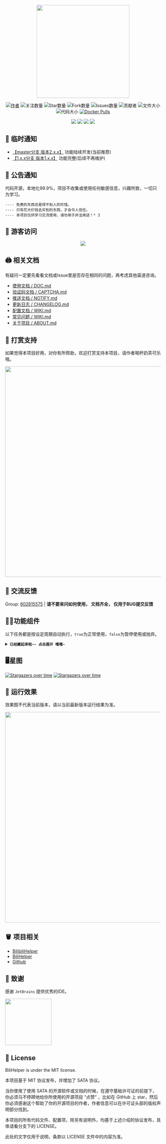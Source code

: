 <p align="center"><img width="300px" src="https://user-images.githubusercontent.com/19500576/118621710-36428180-b7f9-11eb-891d-3f5697347cef.png"></p>

[//]: # (<p align="center"><img width="300px" src="https://i.loli.net/2018/04/20/5ad97bd395912.jpeg"></p>)

<div align="center"> 

[![](https://img.shields.io/badge/Author-Lkeme-blueviolet "作者")](https://github.com/lkeme/ )
![](https://img.shields.io/badge/dynamic/json?label=GitHub%20Followers&query=%24.data.totalSubs&url=https%3A%2F%2Fapi.spencerwoo.com%2Fsubstats%2F%3Fsource%3Dgithub%26queryKey%3Dlkeme&labelColor=282c34&color=181717&logo=github&longCache=true "关注数量")
![](https://img.shields.io/github/stars/lkeme/BiliHelper-personal.svg?style=plastic&logo=appveyor "Star数量")
![](https://img.shields.io/github/forks/lkeme/BiliHelper-personal.svg?style=plastic&logo=stackshare "Fork数量")
![](https://img.shields.io/github/issues/lkeme/BiliHelper-personal.svg?style=plastic&logo=stackshare "Issues数量")
![](https://img.shields.io/github/contributors/lkeme/BiliHelper-personal "贡献者")
![](https://img.shields.io/github/repo-size/lkeme/BiliHelper-personal?style=flat-square&label=files&color=cf8ef4&labelColor=373e4dl "文件大小")
![](https://img.shields.io/github/languages/code-size/lkeme/BiliHelper-personal?color=blueviolet&style=flat-square "代码大小")
[![Docker Pulls](https://img.shields.io/docker/pulls/lkeme/bilihelper-personal?style=flat-square)](https://hub.docker.com/r/lkeme/bilihelper-personal)

[//]: # (<br>)

[//]: # (<img alt="GitHub Workflow Status" src="https://img.shields.io/github/workflow/status/lkeme/BiliHelper-personal/cron%20update?style=flat-square">)

[//]: # (<img alt="GitHub last commit" src="https://img.shields.io/github/last-commit/lkeme/BiliHelper-personal/main?style=flat-square">)

[//]: # (<img alt="GitHub commit activity" src="https://img.shields.io/github/commit-activity/w/lkeme/BiliHelper-personal/main?style=flat-square">  )

[//]: # (<img alt="GitHub commit activity" src="https://data.jsdelivr.com/v1/package/gh/lkeme/BiliHelper-personal/badge?style=rounded&style=flat-square">  )

[//]: # (<br>)
</div>

<p align="center">

<img src="https://img.shields.io/badge/Version-2.0.7.230324-orange.svg?longCache=true&style=for-the-badge">
<img src="https://img.shields.io/badge/PHP-8.1+-green.svg?longCache=true&style=for-the-badge">
<img src="https://img.shields.io/badge/Composer-latest-blueviolet.svg?longCache=true&style=for-the-badge">
<img src="https://img.shields.io/badge/License-mit-blue.svg?longCache=true&style=for-the-badge">

</p>

## 🌟 临时通知

- [【master分支 版本2.x.x】](https://github.com/lkeme/BiliHelper-personal/tree/master) 功能陆续开发(当前推荐)
- [【1.x.x分支 版本1.x.x】](https://github.com/lkeme/BiliHelper-personal/tree/1.x.x) 功能完整(后续不再维护)

## 📌 公告通知

代码开源，本地化99.9%，项目不收集或使用任何敏感信息，兴趣所致，一切只为学习。

```notice
---- 免费的东西总是得不到人的珍惜。
---- 只有花大价钱去买到的东西，才会令人信任。
---- 本项目仅供学习交流使用，请勿用于非法用途！* 3
```

## 👤 游客访问

<p align="center"> 
   <img alingn="center" src="https://profile-counter.glitch.me/BiliHelper-personal/count.svg" />

[//]: # (    <br>)

[//]: # (    <img src="https://count.getloli.com/get/@:BiliHelper-personal" alt=":BiliHelper-personal" />)
 </p>

## 🖨️ 相关文档

有疑问一定要先看看文档或Issue里是否存在相同的问题，再考虑其他渠道咨询。

* [使用文档 / DOC.md](./docs/DOC.md)
* [验证码文档 / CAPTCHA.md](./docs/CAPTCHA.md)
* [推送文档 / NOTIFY.md](./docs/NOTIFY.md)
* [更新日志 / CHANGELOG.md](./docs/CHANGELOG.md)
* [配置文档 / WIKI.md](https://github.com/lkeme/BiliHelper-personal/wiki/%E9%85%8D%E7%BD%AE%E6%96%87%E4%BB%B6%E8%AF%A6%E8%A7%A3)
* [常见问题 / WIKI.md](https://github.com/lkeme/BiliHelper-personal/wiki/%E5%B8%B8%E8%A7%81%E9%97%AE%E9%A2%98)
* [关于项目 / ABOUT.md](./docs/ABOUT.md)

## 🎁 打赏支持

如果觉得本项目好用，对你有所帮助，欢迎打赏支持本项目，请作者喝杯奶茶可乐哦。

<p align="center"><img width="680px" src="https://user-images.githubusercontent.com/19500576/118621834-55d9aa00-b7f9-11eb-9de2-6cfd5e8f20e6.png"></p>

[comment]: <> (![Image]&#40;https://i.loli.net/2019/07/13/5d2963e5cc1eb22973.png&#41;)

[comment]: <> (:cherry_blossom: :gift: :gift_heart: :confetti_ball:)

## 💬 交流反馈

Group: [602815575](https://jq.qq.com/?_wv=1027&k=UaalVexM) | **请不要来问如何使用， 文档齐全， 仅用于BUG提交反馈**

## 🧑‍🏭功能组件

以下任务都是按设定周期自动执行，`true`为正常使用，`false`为暂停使用或抛弃。

[//]: # (<details open><summary>点击展开</summary>)
<details><summary><strong><code>已经藏起来啦~~ 点击展开 嘻嘻~</code></strong></summary></code>

<br>  

| plugin          | version | description    | author            | pid  | cycle     | status |
|-----------------|---------|----------------|-------------------|------|-----------|--------|
| CheckUpdate     | 0.0.1   | 检查版本更新         | Lkeme             | 1000 | 24(小时)    | √      |
| Login           | 0.0.1   | 账号登录、刷新、保活     | Lkeme             | 1001 | 2(小时)     | √      |
| MainSite        | 0.0.1   | 主站任务(观看\分享\投币) | Lkeme             | 1100 | 24(小时)    | √      |
| Manga           | 0.0.1   | 漫画签到/分享        | Lkeme             | 1101 | 24(小时)    | √      |
| LoveClub        | 0.0.1   | 友爱社签到          | Lkeme             | 1102 | 24(小时)    | √      |
| LiveSignIn      | 0.0.1   | 直播签到           | Lkeme             | 1103 | 24(小时)    | √      |
| GameForecast    | 0.0.1   | 游戏赛事预测(破产机)    | Lkeme             | 1104 | 24(小时)    | √      |
| Silver2Coin     | 0.0.1   | 银瓜子兑换硬币        | Lkeme             | 1105 | 24(小时)    | √      |
| Judge           | 0.0.1   | 風機委員投票         | Lkeme             | 1106 | 15-30(分钟) | √      |
| VipPrivilege    | 0.0.1   | 领取大会员权益        | Lkeme             | 1107 | 24(小时)    | √      |
| BpConsumption   | 0.0.1   | 大会员B币券消费       | Lkeme             | 1108 | 24(小时)    | √      |
| LiveReservation | 0.0.1   | 预约直播有奖         | Lkeme             | 1109 | 1-3(小时)   | √      |
| LiveGoldBox     | 0.0.1   | 直播金色宝箱(实物抽奖)   | Lkeme             | 1110 | 6-10(分钟)  | √      |
| AwardRecords    | 0.0.1   | 获奖记录           | Lkeme             | 1111 | 5(分钟)     | √      |
| VipPoint        | 0.0.1   | 大会员积分          | Lkeme             | 1112 | 5(分钟)     | √      |
| Lotty           | 0.0.1   | 抽奖             | MoeHero           | 1113 | 5(分钟)     | √      |
| DailyGold       | 0.0.1   | 每日电池(APP)      | Lkeme             | 1114 | 24(小时)    | √      |
| PolishMedal     | 0.0.1   | 点亮灰色勋章         | possible318/Lkeme | 1115 | 1(小时)     | √      |


</details>

## 🖥️星图

[//]: # ([![Star History Chart]&#40;https://api.star-history.com/svg?repos=lkeme/BiliHelper-personal&type=Timeline&#41;]&#40;https://star-history.com/#lkeme/BiliHelper-personal&Timeline&#41;)
[![Stargazers over time](https://starchart.cc/lkeme/BiliHelper-personal.svg)](https://starchart.cc/lkeme/BiliHelper-personal)
[![Stargazers over time](https://starchart.cc/lkeme/BiliHelper.svg)](https://starchart.cc/lkeme/BiliHelper)

## 🤭 运行效果

效果图不代表当前版本，请以当前最新版本运行结果为准。

<p align="center"><img width="680px" src="https://user-images.githubusercontent.com/19500576/118621918-6853e380-b7f9-11eb-8c73-e041c402a56b.png"></p>

[comment]: <> (![Image]&#40;https://i.loli.net/2019/07/13/5d296961a4bae41364.png&#41;)

## 🪣 项目相关

* [BilibiliHelper](https://github.com/metowolf/BilibiliHelper)
* [BiliHelper](https://github.com/lkeme/BiliHelper)
* [Github](https://github.com/)

## 🙏 致谢

感谢 `JetBrains` 提供优秀的IDE。

<a href="https://www.jetbrains.com/?from=BiliHelper-personal" target="_blank">
<img src="https://tva1.sinaimg.cn/large/008eGmZEly1gov9g3tzrnj30u00wj0tn.jpg" width="150"/>
</a>

## 🪪 License

BiliHelper is under the MIT license.

本项目基于 MIT 协议发布，并增加了 SATA 协议。

当你使用了使用 SATA 的开源软件或文档的时候，在遵守基础许可证的前提下，你必须马不停蹄地给你所使用的开源项目 “点赞” ，比如在
GitHub 上
star，然后你必须感谢这个帮助了你的开源项目的作者，作者信息可以在许可证头部的版权声明部分找到。

本项目的所有代码文件、配置项，除另有说明外，均基于上述介绍的协议发布，具体请看分支下的 LICENSE。

此处的文字仅用于说明，条款以 LICENSE 文件中的内容为准。
